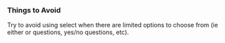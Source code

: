 ### Things to Avoid
Try to avoid using select when there are limited options to choose from (ie either or questions, yes/no questions, etc).
